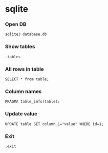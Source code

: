 # sqlite

### Open DB
```
sqlite3 database.db
```

### Show tables
```
.tables
```

### All rows in table
```
SELECT * from table;
```

### Column names
```
PRAGMA table_info(table);
```

### Update value
```
UPDATE table SET column_1="value" WHERE id=1;
```

### Exit
```
.exit
```
